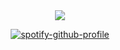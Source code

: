 <div align=center>
<img src="https://files.catbox.moe/mw4ksw.webp">

[![spotify-github-profile](https://spotify-github-profile.kittinanx.com/api/view?uid=31zsfcnmjonifxtdkbhxofucsjpy&cover_image=true&theme=natemoo-re&show_offline=false&background_color=121212&interchange=false&bar_color=000000&bar_color_cover=true)](https://github.com/kittinan/spotify-github-profile)
